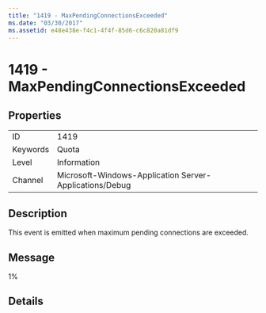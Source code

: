```yaml
---
title: "1419 - MaxPendingConnectionsExceeded"
ms.date: "03/30/2017"
ms.assetid: e48e438e-f4c1-4f4f-85d6-c6c820a81df9
---
```

# 1419 - MaxPendingConnectionsExceeded
## Properties  


|||  
|-|-|  
|ID|1419|  
|Keywords|Quota|  
|Level|Information|  
|Channel|Microsoft-Windows-Application Server-Applications/Debug|  

## Description  
 This event is emitted when maximum pending connections are exceeded.  

## Message  
 1%  

## Details
